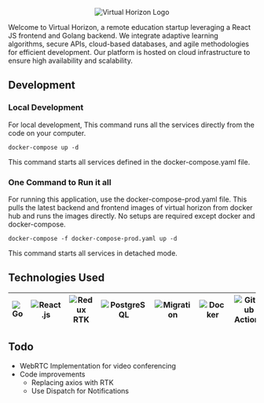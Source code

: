 <p align="center">
  <img src="https://github.com/vacaramin/Virtual-Horizon/blob/main/frontend/public/transparent-vhs-logo.png?raw=true" alt="Virtual Horizon Logo">
</p>

Welcome to Virtual Horizon, a remote education startup leveraging a React JS frontend and Golang backend. We integrate adaptive learning algorithms, secure APIs, cloud-based databases, and agile methodologies for efficient development. Our platform is hosted on cloud infrastructure to ensure high availability and scalability.

## Development
### Local Development
For local development, This command runs all the services directly from the code on your computer.
```console
docker-compose up -d
```
This command starts all services defined in the docker-compose.yaml file.

### One Command to Run it all
For running this application, use the docker-compose-prod.yaml file. This pulls the latest backend and frontend images of virtual horizon from docker hub and runs the images directly. No setups are required except docker and docker-compose.
```console
docker-compose -f docker-compose-prod.yaml up -d
```
This command starts all services in detached mode.

## Technologies Used
| ![Go](https://img.shields.io/badge/Go-00ADD8?style=for-the-badge&logo=go&logoColor=white) | ![React.js](https://img.shields.io/badge/React.js-61DAFB?style=for-the-badge&logo=react&logoColor=white) | ![Redux RTK](https://img.shields.io/badge/Redux%20RTK-764ABC?style=for-the-badge&logo=redux&logoColor=white) | ![PostgreSQL](https://img.shields.io/badge/PostgreSQL-4169E1?style=for-the-badge&logo=postgresql&logoColor=white) | ![Migration](https://img.shields.io/badge/Migration-000000?style=for-the-badge) | ![Docker](https://img.shields.io/badge/Docker-2496ED?style=for-the-badge&logo=docker&logoColor=white) | ![GitHub Actions](https://img.shields.io/badge/GitHub%20Actions-2088FF?style=for-the-badge&logo=github&logoColor=white) | ![GORM](https://img.shields.io/badge/GORM-0076C5?style=for-the-badge&logo=go&logoColor=white) | ![Gin](https://img.shields.io/badge/Gin-F05032?style=for-the-badge&logo=go&logoColor=white) |
| --- | --- | --- | --- | --- | --- | --- | --- | --- | 

## Todo
- WebRTC Implementation for video conferencing 
- Code improvements
  - Replacing axios with RTK
  - Use Dispatch for Notifications

